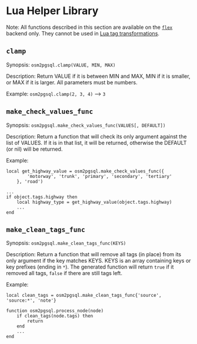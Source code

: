 
# Lua Helper Library

Note: All functions described in this section are available on the
[`flex`](flex.md) backend only. They cannot be used in
[Lua tag transformations](lua.md).

## `clamp`

Synopsis: `osm2pgsql.clamp(VALUE, MIN, MAX)`

Description: Return VALUE if it is between MIN and MAX, MIN if it is smaller,
or MAX if it is larger. All parameters must be numbers.

Example: `osm2pgsql.clamp(2, 3, 4)` ⟶ `3`

## `make_check_values_func`

Synopsis: `osm2pgsql.make_check_values_func(VALUES[, DEFAULT])`

Description: Return a function that will check its only argument against
the list of VALUES. If it is in that list, it will be returned, otherwise
the DEFAULT (or nil) will be returned.

Example:

```
local get_highway_value = osm2pgsql.make_check_values_func({
        'motorway', 'trunk', 'primary', 'secondary', 'tertiary'
    }, 'road')

...
if object.tags.highway then
    local highway_type = get_highway_value(object.tags.highway)
    ...
end
```

## `make_clean_tags_func`

Synopsis: `osm2pgsql.make_clean_tags_func(KEYS)`

Description: Return a function that will remove all tags (in place) from its
only argument if the key matches KEYS. KEYS is an array containing keys or key
prefixes (ending in `*`). The generated function will return `true` if it
removed all tags, `false` if there are still tags left.

Example:

```
local clean_tags = osm2pgsql.make_clean_tags_func{'source', 'source:*', 'note'}

function osm2pgsql.process_node(node)
    if clean_tags(node.tags) then
        return
    end
    ...
end
```
